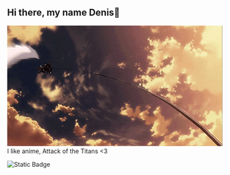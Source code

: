 ## Hi there, my name Denis👋

<img src="https://github.com/deshaoriginal/deshaoriginal/blob/main/1467399200_giphy%20(2).gif">
I like anime, Attack of the Titans <3

![Static Badge](https://img.shields.io/badge/py-python-green?logo=pythonanywhere&logoColor=%231D9FD7)
